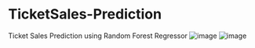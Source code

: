 # TicketSales-Prediction
Ticket Sales Prediction using Random Forest Regressor
![image](https://github.com/user-attachments/assets/98b426b3-6393-4fa4-be79-059e99e7996d)
![image](https://github.com/user-attachments/assets/94204301-2e51-44d7-98a4-68546d7bfa1e)
